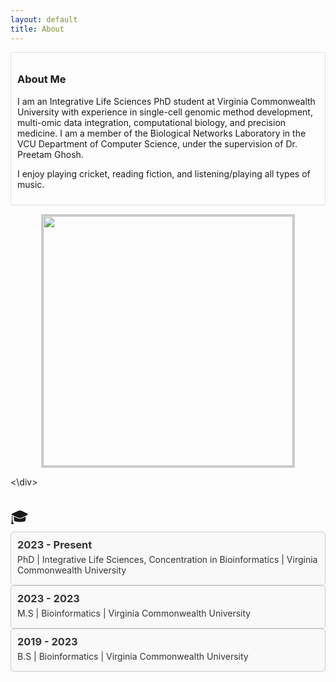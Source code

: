 ```yaml
---
layout: default
title: About
---
```


<style>
  :root {
    --text-color-light: #333; /* Text color for light background */
    --text-color-dark: #fff; /* Text color for dark background */
    --background-color-light: #f9f9f9; /* Background color for light mode */
    --background-color-dark: #333; /* Background color for dark mode */
    --border-color: #ccc; /* Border color */
  }

  .timeline {
    position: relative;
    padding: 20px 0;
  }

  .timeline-item {
    position: relative;
    margin: 10px 0;
  }

  .timeline-icon {
    font-size: 24px;
    margin-right: 10px;
  }

  .timeline-content {
    padding: 10px;
    border: 1px solid var(--border-color);
    border-radius: 5px;
    color: var(--text-color-light); /* Default text color for light background */
    background-color: var(--background-color-light); /* Default background color for light mode */
  }

  /* Adjust text and background color for dark mode */
  @media (prefers-color-scheme: dark) {
    .timeline-content {
      color: var(--text-color-dark); /* Text color for dark background */
      background-color: var(--background-color-dark); /* Background color for dark mode */
    }
  }

  .timeline-content h3 {
    margin: 0;
  }

  .timeline-content p {
    margin: 5px 0;
  }
</style>
<div style="border: 1px solid #e0e0e0; padding: 10px;">
<h3>About Me</h3>

I am an Integrative Life Sciences PhD student at Virginia Commonwealth University with experience in single-cell genomic method development, multi-omic data integration, computational biology, and precision medicine. I am a member of the Biological Networks Laboratory in the VCU Department of Computer Science, under the supervision of Dr. Preetam Ghosh.

I enjoy playing cricket, reading fiction, and listening/playing all types of music. 
</div>

<div padding: 10px;">
<p align="left">
  <img src="https://github.com/user-attachments/assets/43b09c22-ecea-4088-bcbe-7ba45af0d1bb" width="400" height="400" style="border: 3px solid #ccc; object-fit: cover; margin-right: 20px; display: block; margin-left: auto; margin-right: auto;">
</p>
<\div>



<div class="timeline">
  <div class="timeline-item">
    <div class="timeline-icon">&#127891;</div>
    <div class="timeline-content">
      <h3>2023 - Present</h3>
      <p>PhD | Integrative Life Sciences, Concentration in Bioinformatics | Virginia Commonwealth University</p>
    </div>
    <div class="timeline-content">
      <h3>2023 - 2023</h3>
      <p>M.S | Bioinformatics | Virginia Commonwealth University</p>
    </div>
      <div class="timeline-content">
      <h3>2019 - 2023</h3>
      <p>B.S | Bioinformatics | Virginia Commonwealth University</p>
    </div>
  </div>
  <!-- Add more timeline items as needed -->
</div>
